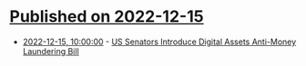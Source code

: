 # [Published on 2022-12-15](index.md)

* [2022-12-15, 10:00:00](https://yro.slashdot.org/story/22/12/15/0226258/us-senators-introduce-digital-assets-anti-money-laundering-bill?utm_source=rss1.0mainlinkanon&utm_medium=feed) - [US Senators Introduce Digital Assets Anti-Money Laundering Bill](https://yro.slashdot.org/story/22/12/15/0226258/us-senators-introduce-digital-assets-anti-money-laundering-bill?utm_source=rss1.0mainlinkanon&utm_medium=feed)
